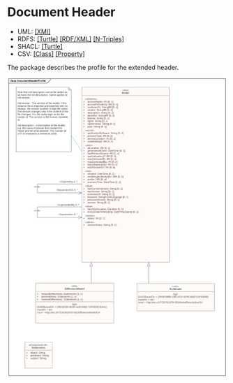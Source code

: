 # Document Header

- UML: [[XMI]](./DocumentHeader.xmi)
- RDFS: [[Turtle]](./DocumentHeader.ttl) [[RDF/XML]](./DocumentHeader.rdf) [[N-Triples]](./DocumentHeader.nt)
- SHACL: [[Turtle]](./DocumentHeaderShape.ttl)
- CSV: [[Class]](./DocumentHeaderClass.csv) [[Property]](./DocumentHeaderProperty.csv)

The package describes the profile for the extended header.

![Document Header](./DocumentHeader.svg)